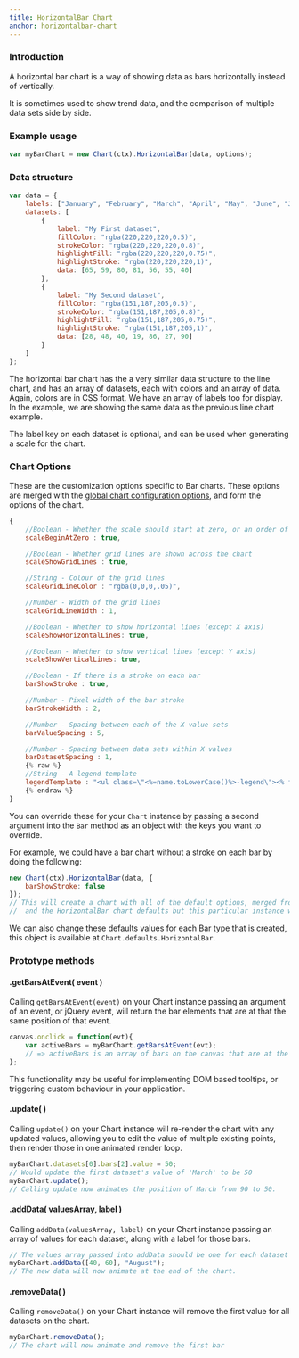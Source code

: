 ```yaml
---
title: HorizontalBar Chart
anchor: horizontalbar-chart
---
```


### Introduction
A horizontal bar chart is a way of showing data as bars horizontally instead of vertically.

It is sometimes used to show trend data, and the comparison of multiple data sets side by side.

<div class="canvas-holder">
	<canvas width="250" height="125"></canvas>
</div>

### Example usage
```javascript
var myBarChart = new Chart(ctx).HorizontalBar(data, options);
```

### Data structure

```javascript
var data = {
	labels: ["January", "February", "March", "April", "May", "June", "July"],
	datasets: [
		{
			label: "My First dataset",
			fillColor: "rgba(220,220,220,0.5)",
			strokeColor: "rgba(220,220,220,0.8)",
			highlightFill: "rgba(220,220,220,0.75)",
			highlightStroke: "rgba(220,220,220,1)",
			data: [65, 59, 80, 81, 56, 55, 40]
		},
		{
			label: "My Second dataset",
			fillColor: "rgba(151,187,205,0.5)",
			strokeColor: "rgba(151,187,205,0.8)",
			highlightFill: "rgba(151,187,205,0.75)",
			highlightStroke: "rgba(151,187,205,1)",
			data: [28, 48, 40, 19, 86, 27, 90]
		}
	]
};
```
The horizontal bar chart has the a very similar data structure to the line chart, and has an array of datasets, each with colors and an array of data. Again, colors are in CSS format.
We have an array of labels too for display. In the example, we are showing the same data as the previous line chart example.

The label key on each dataset is optional, and can be used when generating a scale for the chart.

### Chart Options

These are the customization options specific to Bar charts. These options are merged with the [global chart configuration options](#getting-started-global-chart-configuration), and form the options of the chart.

```javascript
{
	//Boolean - Whether the scale should start at zero, or an order of magnitude down from the lowest value
	scaleBeginAtZero : true,

	//Boolean - Whether grid lines are shown across the chart
	scaleShowGridLines : true,

	//String - Colour of the grid lines
	scaleGridLineColor : "rgba(0,0,0,.05)",

	//Number - Width of the grid lines
	scaleGridLineWidth : 1,

	//Boolean - Whether to show horizontal lines (except X axis)
	scaleShowHorizontalLines: true,

	//Boolean - Whether to show vertical lines (except Y axis)
	scaleShowVerticalLines: true,

	//Boolean - If there is a stroke on each bar
	barShowStroke : true,

	//Number - Pixel width of the bar stroke
	barStrokeWidth : 2,

	//Number - Spacing between each of the X value sets
	barValueSpacing : 5,

	//Number - Spacing between data sets within X values
	barDatasetSpacing : 1,
	{% raw %}
	//String - A legend template
	legendTemplate : "<ul class=\"<%=name.toLowerCase()%>-legend\"><% for (var i=0; i<datasets.length; i++){%><li><span style=\"background-color:<%=datasets[i].fillColor%>\"><%if(datasets[i].label){%><%=datasets[i].label%><%}%></span></li><%}%></ul>"
	{% endraw %}
}
```

You can override these for your `Chart` instance by passing a second argument into the `Bar` method as an object with the keys you want to override.

For example, we could have a bar chart without a stroke on each bar by doing the following:

```javascript
new Chart(ctx).HorizontalBar(data, {
	barShowStroke: false
});
// This will create a chart with all of the default options, merged from the global config,
//  and the HorizontalBar chart defaults but this particular instance will have `barShowStroke` set to false.
```

We can also change these defaults values for each Bar type that is created, this object is available at `Chart.defaults.HorizontalBar`.

### Prototype methods

#### .getBarsAtEvent( event )

Calling `getBarsAtEvent(event)` on your Chart instance passing an argument of an event, or jQuery event, will return the bar elements that are at that the same position of that event.

```javascript
canvas.onclick = function(evt){
	var activeBars = myBarChart.getBarsAtEvent(evt);
	// => activeBars is an array of bars on the canvas that are at the same position as the click event.
};
```

This functionality may be useful for implementing DOM based tooltips, or triggering custom behaviour in your application.

#### .update( )

Calling `update()` on your Chart instance will re-render the chart with any updated values, allowing you to edit the value of multiple existing points, then render those in one animated render loop.

```javascript
myBarChart.datasets[0].bars[2].value = 50;
// Would update the first dataset's value of 'March' to be 50
myBarChart.update();
// Calling update now animates the position of March from 90 to 50.
```

#### .addData( valuesArray, label )

Calling `addData(valuesArray, label)` on your Chart instance passing an array of values for each dataset, along with a label for those bars.

```javascript
// The values array passed into addData should be one for each dataset in the chart
myBarChart.addData([40, 60], "August");
// The new data will now animate at the end of the chart.
```

#### .removeData( )

Calling `removeData()` on your Chart instance will remove the first value for all datasets on the chart.

```javascript
myBarChart.removeData();
// The chart will now animate and remove the first bar
```

